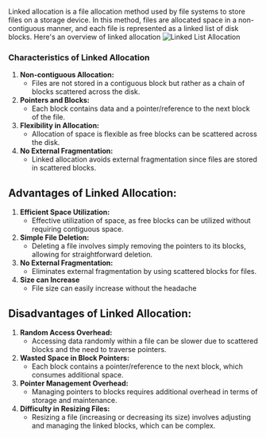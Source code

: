 Linked allocation is a file allocation method used by file systems to store files on a storage device. In this method, files are allocated space in a non-contiguous manner, and each file is represented as a linked list of disk blocks. Here's an overview of linked allocation
![Linked List Allocation](https://media.geeksforgeeks.org/wp-content/uploads/linkedListAllocation.jpg)

### Characteristics of Linked Allocation
1. **Non-contiguous Allocation:**
    - Files are not stored in a contiguous block but rather as a chain of blocks scattered across the disk.
2. **Pointers and Blocks:**
    - Each block contains data and a pointer/reference to the next block of the file.
3. **Flexibility in Allocation:**
    - Allocation of space is flexible as free blocks can be scattered across the disk.
4. **No External Fragmentation:**
    - Linked allocation avoids external fragmentation since files are stored in scattered blocks.
## Advantages of Linked Allocation:
1. **Efficient Space Utilization:**
	- Effective utilization of space, as free blocks can be utilized without requiring contiguous space.
1. **Simple File Deletion:**
	- Deleting a file involves simply removing the pointers to its blocks, allowing for straightforward deletion.
2. **No External Fragmentation:**
	- Eliminates external fragmentation by using scattered blocks for files.
3. **Size can Increase**
	- File size can easily increase without the headache
## Disadvantages of Linked Allocation:
1. **Random Access Overhead:**
	- Accessing data randomly within a file can be slower due to scattered blocks and the need to traverse pointers.
2. **Wasted Space in Block Pointers:**
	- Each block contains a pointer/reference to the next block, which consumes additional space.
3. **Pointer Management Overhead:**
	- Managing pointers to blocks requires additional overhead in terms of storage and maintenance.
4. **Difficulty in Resizing Files:**
	- Resizing a file (increasing or decreasing its size) involves adjusting and managing the linked blocks, which can be complex.